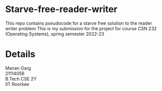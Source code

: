 # Starve-free-reader-writer
This repo contains pseudocode for a starve free solution to the reader writer problem
This is my submission for the project for course CSN 232 (Operating Systems), spring semester 2022-23

# Details
Manan Garg<br>
21114056<br>
B.Tech CSE 2Y<br>
IIT Roorkee
